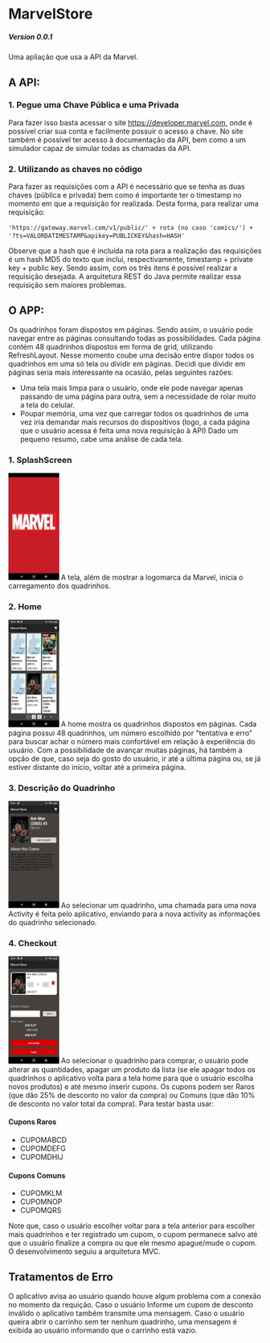 # MarvelStore
##### Version 0.0.1

Uma apliação que usa a API da Marvel.

## A API:
### 1. Pegue uma Chave Pública e uma Privada
Para fazer isso basta acessar o site https://developer.marvel.com, onde é possível criar sua conta e facilmente possuir o acesso a chave. No site também é possível ter acesso à documentação da API, bem como a um simulador capaz de simular todas as chamadas da API.

### 2. Utilizando as chaves no código
Para fazer as requisições com a API é necessário que se tenha as duas chaves (pública e privada) bem como é importante ter o timestamp no momento em que a requisição for realizada. Desta forma, para realizar uma requisição:
```
'https://gateway.marvel.com/v1/public/' + rota (no caso 'comics/') + '?ts=VALORDATIMESTAMP&apikey=PUBLICKEY&hash=HASH'
```
Observe que a hash que é incluída na rota para a realização das requisições é um hash MD5 do texto que inclui, respectivamente, timestamp + private key + public key. Sendo assim, com os três itens é possível realizar a requisição desejada. 
A arquitetura REST do Java permite realizar essa requisição sem maiores problemas.

## O APP:
Os quadrinhos foram dispostos em páginas. Sendo assim, o usuário pode navegar entre as páginas consultando todas as possibilidades. Cada página contém 48 quadrinhos dispostos em forma de grid, utilizando RefreshLayout. Nesse momento coube uma decisão entre dispor todos os quadrinhos em uma só tela ou dividir em páginas. Decidi que dividir em páginas seria mais interessante na ocasião, pelas seguintes razões:
* Uma tela mais limpa para o usuário, onde ele pode navegar apenas passando de uma página para outra, sem a necessidade de rolar muito a tela do celular.
* Poupar memória, uma vez que carregar todos os quadrinhos de uma vez iria demandar mais recursos do dispositivos (logo, a cada página que o usuário acessa é feita uma nova requisição à API)
Dado um pequeno resumo, cabe uma análise de cada tela.

### 1. SplashScreen
<img src="screens/splashscreen.jpeg" alt="Splash Screen" width="20%"/>
A tela, além de mostrar a logomarca da Marvel, inicia o carregamento dos quadrinhos.

### 2. Home
<img src="screens/home.jpg" alt="Home Screen" width="20%"/>
A home mostra os quadrinhos dispostos em páginas. Cada página possui 48 quadrinhos, um número escolhido por "tentativa e erro" para buscar achar o número mais confortável em relação à experiência do usuário. 
Com a possibilidade de avançar muitas páginas, há também a opção de que, caso seja do gosto do usuário, ir até a última página ou, se já estiver distante do início, voltar até a primeira página.

### 3. Descrição do Quadrinho
<img src="screens/description.jpg" alt="Comics Description Screen" width="20%"/>
Ao selecionar um quadrinho, uma chamada para uma nova Activity é feita pelo aplicativo, enviando para a nova activity as informações do quadrinho selecionado.

### 4. Checkout
<img src="screens/checkout.jpg" alt="Checkout Screen" width="20%"/>
Ao selecionar o quadrinho para comprar, o usuário pode alterar as quantidades, apagar um produto da lista (se ele apagar todos os quadrinhos o aplicativo volta para a tela home para que o usuário escolha novos produtos) e até mesmo inserir cupons. Os cupons podem ser Raros (que dão 25% de desconto no valor da compra) ou Comuns (que dão 10% de desconto no valor total da compra). Para testar basta usar:

#### Cupons Raros
- CUPOMABCD
- CUPOMDEFG
- CUPOMDHIJ
#### Cupons Comuns
* CUPOMKLM
* CUPOMNOP
* CUPOMQRS

Note que, caso o usuário escolher voltar para a tela anterior para escolher mais quadrinhos e ter registrado um cupom, o cupom permanece salvo até que o usuário finalize a compra ou que ele mesmo apague/mude o cupom.
O desenvolvimento seguiu a arquitetura MVC.

## Tratamentos de Erro
O aplicativo avisa ao usuário quando houve algum problema com a conexão no momento da requição. Caso o usuário Informe um cupom de desconto inválido o aplicativo também transmite uma mensagem. Caso o usuário queira abrir o carrinho sem ter nenhum quadrinho, uma mensagem é exibida ao usuário informando que o carrinho está vazio.
